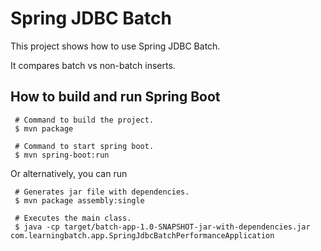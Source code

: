 # Spring JDBC Batch

This project shows how to use Spring JDBC Batch.

It compares batch vs non-batch inserts.

## How to build and run Spring Boot

```
 # Command to build the project.
 $ mvn package

 # Command to start spring boot.
 $ mvn spring-boot:run
```

Or alternatively, you can run

```
 # Generates jar file with dependencies.
 $ mvn package assembly:single

 # Executes the main class.
 $ java -cp target/batch-app-1.0-SNAPSHOT-jar-with-dependencies.jar com.learningbatch.app.SpringJdbcBatchPerformanceApplication
```

